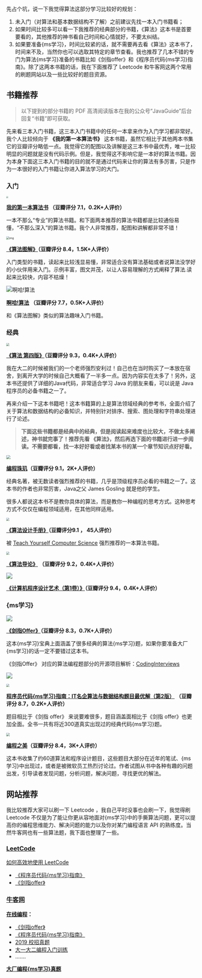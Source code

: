 先占个坑，说一下我觉得算法这部分学习比较好的规划：

1. 未入门（对算法和基本数据结构不了解）之前建议先找一本入门书籍看；
2. 如果时间比较多可以看一下我推荐的经典部分的书籍，《算法》这本书是首要要看的，其他推荐的神书看自己时间和心情就好，不要太纠结。
3. 如果要准备{ms学习}，时间比较紧的话，就不需要再去看《算法》这本书了，时间来不及，当然你也可以选取其特定的章节查看。我也推荐了几本不错的专门为算法{ms学习}准备的书籍比如《剑指offer》和《程序员代码{ms学习}指南》。除了这两本书籍的话，我在下面推荐了 Leetcode  和牛客网这两个常用的刷题网站以及一些比较好的题目资源。

## 书籍推荐

>  以下提到的部分书籍的 PDF 高清阅读版本在我的公众号“JavaGuide”后台回复“书籍”即可获取。

先来看三本入门书籍，这三本入门书籍中的任何一本拿来作为入门学习都非常好。我个人比较倾向于 **《我的第一本算法书》** 这本书籍，虽然它相比于其他两本书集它的豆瓣评分略低一点。我觉得它的配图以及讲解是这三本书中最优秀，唯一比较明显的问题就是没有代码示例。但是，我觉得这不影响它是一本好的算法书籍。因为本身下面这三本入门书籍的目的就不是通过代码来让你的算法有多厉害，只是作为一本很好的入门书籍让你进入算法学习的大门。

### 入门

<img src="https://imgkr.cn-bj.ufileos.com/bcf73ee2-ca03-4985-b620-ebe36cc3e791.jpg" style="zoom:33%;" />

**[我的第一本算法书](https://book.douban.com/subject/30357170/) （豆瓣评分 7.1，0.2K+人评价）**

一本不那么“专业”的算法书籍。和下面两本推荐的算法书籍都是比较通俗易懂，“不那么深入”的算法书籍。我个人非常推荐，配图和讲解都非常不错！

<img src="https://my-blog-to-use.oss-cn-beijing.aliyuncs.com/2019-11/q2790p435q88491n967nqo15077ss401.jpg" alt="img" style="zoom:50%;" />

**[《算法图解》](https://book.douban.com/subject/26979890/)（豆瓣评分 8.4，1.5K+人评价）**

入门类型的书籍，读起来比较浅显易懂，非常适合没有算法基础或者说算法没学好的小伙伴用来入门。示例丰富，图文并茂，以让人容易理解的方式阐释了算法.读起来比较快，内容不枯燥！

![啊哈!算法](https://my-blog-to-use.oss-cn-beijing.aliyuncs.com/2019-11/592bf169N864816a5.jpg)

**[啊哈!算法](https://book.douban.com/subject/25894685/) （豆瓣评分 7.7，0.5K+人评价）**

和《算法图解》类似的算法趣味入门书籍。

### 经典

<img src="https://imgkr.cn-bj.ufileos.com/b5a5a9b0-db43-4c04-9fd7-5fd6998a2491.jpg" style="zoom:50%;" />

**[《算法 第四版》](https://book.douban.com/subject/10432347/)（豆瓣评分 9.3，0.4K+人评价）**

我在大二的时候被我们的一个老师强烈安利过！自己也在当时购买了一本放在宿舍，到离开大学的时候自己大概看了一半多一点。因为内容实在太多了！另外，这本书还提供了详细的Java代码，非常适合学习 Java 的朋友来看，可以说是 Java 程序员的必备书籍之一了。

再来介绍一下这本书籍吧！这本书籍算的上是算法领域经典的参考书，全面介绍了关于算法和数据结构的必备知识，并特别针对排序、搜索、图处理和字符串处理进行了论述。

> **下面这些书籍都是经典中的经典，但是阅读起来难度也比较大，不做太多阐述，神书就完事了！推荐先看 《算法》，然后再选下面的书籍进行进一步阅读。不需要都看，找一本好好看或者找某本书的某一个章节知识点好好看。** 

<img src="https://imgkr.cn-bj.ufileos.com/08dcc4fa-5b79-4761-848e-50f47bc31cd0.jpg" style="zoom:67%;" />

**[编程珠玑](https://book.douban.com/subject/3227098/)（豆瓣评分 9.1，2K+人评价）**

经典名著，被无数读者强烈推荐的书籍，几乎是顶级程序员必看的书籍之一了。这本书的作者也非常厉害，Java之父 James Gosling 就是他的学生。

很多人都说这本书不是教你具体的算法，而是教你一种编程的思考方式。这种思考方式不仅仅在编程领域适用，在其他同样适用。



<img src="https://imgkr.cn-bj.ufileos.com/2734e31f-433b-456c-98e2-39652ac97c86.png" style="zoom:50%;" />

**[《算法设计手册》](https://book.douban.com/subject/4048566/)（豆瓣评分9.1 ， 45人评价）**

被 [Teach Yourself Computer Science](https://teachyourselfcs.com/) 强烈推荐的一本算法书籍。

<img src="https://imgkr.cn-bj.ufileos.com/1981a809-3828-4cfb-af0c-b636dd5c53bf.jpg" style="zoom:48%;" />

**[《算法导论》](https://book.douban.com/subject/20432061/) （豆瓣评分 9.2，0.4K+人评价）**

![](https://imgkr.cn-bj.ufileos.com/a9f4281f-2d24-47f7-930e-9d050223894a.jpg)

**[《计算机程序设计艺术（第1卷）》](https://book.douban.com/subject/1130500/)（豆瓣评分 9.4，0.4K+人评价）** 

### {ms学习}

![](https://imgkr.cn-bj.ufileos.com/ed6b05c6-9a02-4d56-846b-6eb9cdd9285e.png)

**[《剑指Offer》](https://book.douban.com/subject/6966465/)（豆瓣评分 8.3，0.7K+人评价）**

这本{ms学习}宝典上面涵盖了很多经典的算法{ms学习}题，如果你要准备大厂{ms学习}的话一定不要错过这本书。

《剑指Offer》 对应的算法编程题部分的开源项目解析：[CodingInterviews](https://github.com/gatieme/CodingInterviews)

![](https://imgkr.cn-bj.ufileos.com/5ad3afa8-801f-4649-88c5-8bc480ad5196.png)



<img src="https://imgkr.cn-bj.ufileos.com/bee9a056-a6ba-4387-bd9b-c9a35a178dcf.jpg" style="zoom:50%;" />

**[程序员代码{ms学习}指南：IT名企算法与数据结构题目最优解（第2版）](https://book.douban.com/subject/30422021/) （豆瓣评分 8.7，0.2K+人评价）**

题目相比于《剑指 offer》 来说要难很多，题目涵盖面相比于《剑指 offer》也更加全面。全书一共有将近300道真实出现过的经典代码{ms学习}题。



<img src="https://imgkr.cn-bj.ufileos.com/cea5161f-cd7b-48c7-a9b0-55674f7dadcc.jpg" style="zoom:55%;" />



**[编程之美](https://book.douban.com/subject/3004255/)（豆瓣评分 8.4，3K+人评价）**

这本书收集了约60道算法和程序设计题目，这些题目大部分在近年的笔试、{ms学习}中出现过，或者是被微软员工热烈讨论过。作者试图从书中各种有趣的问题出发，引导读者发现问题，分析问题，解决问题，寻找更优的解法。

## 网站推荐

我比较推荐大家可以刷一下 Leetcode ，我自己平时没事也会刷一下，我觉得刷 Leetcode 不仅是为了能让你更从容地面对{ms学习}中的手撕算法问题，更可以提高你的编程思维能力、解决问题的能力以及你对某门编程语言 API 的熟练度。当然牛客网也有一些算法题，我下面也整理了一些。

### [LeetCode](https://leetcode-cn.com/)                   

[如何高效地使用 LeetCode](https://leetcode-cn.com/articles/%E5%A6%82%E4%BD%95%E9%AB%98%E6%95%88%E5%9C%B0%E4%BD%BF%E7%94%A8-leetcode/)

- [《程序员代码{ms学习}指南》](https://leetcode-cn.com/problemset/lcci/)
- [《剑指offer》](https://leetcode-cn.com/problemset/lcof/)


### [牛客网](https://www.nowcoder.com)

**[在线编程](https://www.nowcoder.com/activity/oj)：**

- [《剑指offer》](https://www.nowcoder.com/ta/coding-interviews)
- [《程序员代码{ms学习}指南》](https://www.nowcoder.com/ta/programmer-code-interview-guide)
- [2019 校招真题](https://www.nowcoder.com/ta/2019test)
- [大一大二编程入门训练](https://www.nowcoder.com/ta/beginner-programmers)
- .......

**[大厂编程{ms学习}真题](https://www.nowcoder.com/contestRoom?filter=0&orderByHotValue=3&target=content&categories=-1&mutiTagIds=2491&page=1)**





















